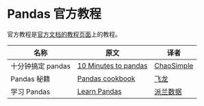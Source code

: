 # Pandas 官方教程

官方教程是[官方文档的教程页面](http://pandas.pydata.org/pandas-docs/stable/tutorials.html)上的教程。

| 名称 | 原文 | 译者 |
| --- | --- | --- |
| 十分钟搞定 pandas | [10 Minutes to pandas](http://pandas.pydata.org/pandas-docs/stable/10min.html) | [ChaoSimple](http://home.cnblogs.com/u/chaosimple/) |
| Pandas 秘籍 | [Pandas cookbook](https://github.com/jvns/pandas-cookbook) | [飞龙](https://github.com/wizardforcel) |
| 学习 Pandas | [Learn Pandas](https://bitbucket.org/hrojas/learn-pandas/) | [派兰数据](http://www.datarx.cn) |